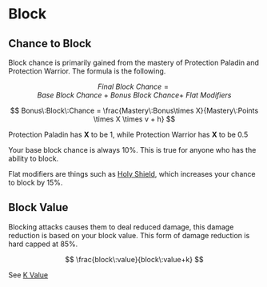 # Block

## Chance to Block

Block chance is primarily gained from the mastery of Protection Paladin and Protection Warrior.
The formula is the following.

$$
Final\:Block\:Chance = Base\:Block\:Chance\:+\:Bonus\:Block\:Chance+\:Flat\:Modifiers
$$

$$
Bonus\:Block\:Chance = \frac{Mastery\:Bonus\times X}{Mastery\:Points \times X \times v + h}
$$

Protection Paladin has **X** to be 1, while Protection Warrior has **X** to be 0.5

Your base block chance is always 10%. This is true for anyone who has the ability to block.

Flat modifiers are things such as [Holy Shield](https://www.wowhead.com/spell=152261/holy-shield), which increases your chance to block by 15%.


## Block Value
Blocking attacks causes them to deal reduced damage, this damage reduction is based on your block value.
This form of damage reduction is hard capped at 85%.

$$
\frac{block\:value}{block\:value+k}
$$

See [K Value](../system/constants-sl.md)